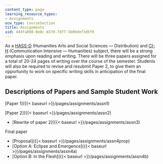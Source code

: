 ```yaml
---
content_type: page
learning_resource_types:
- Assignments
ocw_type: CourseSection
title: Assignments
uid: 4d4fa090-0e8c-6570-7df7-5b09def3d5f9
---
```


As a [HASS-D](http://web.mit.edu/hassreq/) (Humanities Arts and Social Sciences — Distribution) and [CI-H](http://web.mit.edu/commreq/) (Communication Intensive — Humanities) subject, there will be a strong emphasis upon reading and writing. There will be three papers assigned for a total of 20-24 pages of writing over the course of the semester. Students will also be required to revise and resubmit Paper 2, to give them an opportunity to work on specific writing skills in anticipation of the final paper.

Descriptions of Papers and Sample Student Work
----------------------------------------------

[Paper 1]({{< baseurl >}}/pages/assignments/assn1)

[Paper 2]({{< baseurl >}}/pages/assignments/assn2)

*   [Rewrite of paper 2]({{< baseurl >}}/pages/assignments/assn3)

Final paper

*   [Proposal]({{< baseurl >}}/pages/assignments/assn4prop)
*   [Option A: Eclipse and Emergence]({{< baseurl >}}/pages/assignments/assn4a)
*   [Option B: In the Flesh]({{< baseurl >}}/pages/assignments/assn4b)